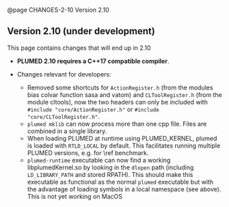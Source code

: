 @page CHANGES-2-10 Version 2.10
  
## Version 2.10 (under development)

This page contains changes that will end up in 2.10

- **PLUMED 2.10 requires a C++17 compatible compiler**.

- Changes relevant for developers:
  - Removed some shortcuts for `ActionRegister.h` (from the modules bias colvar function sasa and vatom) and `CLToolRegister.h` (from the module cltools), now the two headers can only be included with `#include "core/ActionRegister.h"` or `#include "core/CLToolRegister.h"`.
  - `plumed mklib` can now process more than one cpp file. Files are combined in a single library.
  - When loading PLUMED at runtime using PLUMED_KERNEL, plumed is loaded with `RTLD_LOCAL` by default. This facilitates running multiple PLUMED versions, e.g. for \ref benchmark.
  - `plumed-runtime` executable can now find a working libplumedKernel.so by looking in the `dlopen` path (including `LD_LIBRARY_PATH` and stored RPATH). This should make
    this executable as functional as the normal `plumed` executable but with the advantage of loading symbols in a local namespace (see above). This is not yet working
    on MacOS
